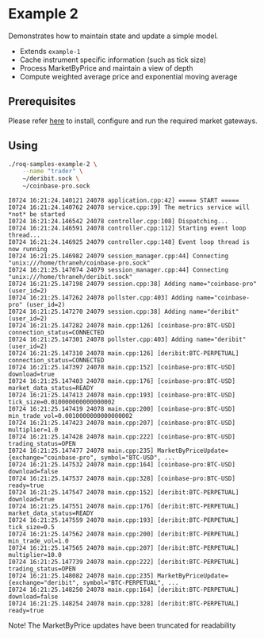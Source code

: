 # Example 2

Demonstrates how to maintain state and update a simple model.

* Extends `example-1`
* Cache instrument specific information (such as tick size)
* Process MarketByPrice and maintain a view of depth
* Compute weighted average price and exponential moving average

## Prerequisites

Please refer [here](../../../../README.md#gateways-install-configure-run) to
install, configure and run the required market gateways.


## Using

```bash
./roq-samples-example-2 \
    --name "trader" \
    ~/deribit.sock \
    ~/coinbase-pro.sock
```

```text
I0724 16:21:24.140121 24078 application.cpp:42] ===== START =====
I0724 16:21:24.140762 24078 service.cpp:39] The metrics service will *not* be started
I0724 16:21:24.146542 24078 controller.cpp:108] Dispatching...
I0724 16:21:24.146591 24078 controller.cpp:112] Starting event loop thread...
I0724 16:21:24.146925 24079 controller.cpp:148] Event loop thread is now running
I0724 16:21:25.146982 24079 session_manager.cpp:44] Connecting "unix:///home/thraneh/coinbase-pro.sock"
I0724 16:21:25.147074 24079 session_manager.cpp:44] Connecting "unix:///home/thraneh/deribit.sock"
I0724 16:21:25.147198 24079 session.cpp:38] Adding name="coinbase-pro" (user_id=2)
I0724 16:21:25.147262 24078 pollster.cpp:403] Adding name="coinbase-pro" (user_id=2)
I0724 16:21:25.147270 24079 session.cpp:38] Adding name="deribit" (user_id=2)
I0724 16:21:25.147282 24078 main.cpp:126] [coinbase-pro:BTC-USD] connection_status=CONNECTED
I0724 16:21:25.147301 24078 pollster.cpp:403] Adding name="deribit" (user_id=2)
I0724 16:21:25.147310 24078 main.cpp:126] [deribit:BTC-PERPETUAL] connection_status=CONNECTED
I0724 16:21:25.147397 24078 main.cpp:152] [coinbase-pro:BTC-USD] download=true
I0724 16:21:25.147403 24078 main.cpp:176] [coinbase-pro:BTC-USD] market_data_status=READY
I0724 16:21:25.147413 24078 main.cpp:193] [coinbase-pro:BTC-USD] tick_size=0.010000000000000002
I0724 16:21:25.147419 24078 main.cpp:200] [coinbase-pro:BTC-USD] min_trade_vol=0.0010000000000000002
I0724 16:21:25.147423 24078 main.cpp:207] [coinbase-pro:BTC-USD] multiplier=1.0
I0724 16:21:25.147428 24078 main.cpp:222] [coinbase-pro:BTC-USD] trading_status=OPEN
I0724 16:21:25.147477 24078 main.cpp:235] MarketByPriceUpdate={exchange="coinbase-pro", symbol="BTC-USD", ...
I0724 16:21:25.147532 24078 main.cpp:164] [coinbase-pro:BTC-USD] download=false
I0724 16:21:25.147537 24078 main.cpp:328] [coinbase-pro:BTC-USD] ready=true
I0724 16:21:25.147547 24078 main.cpp:152] [deribit:BTC-PERPETUAL] download=true
I0724 16:21:25.147551 24078 main.cpp:176] [deribit:BTC-PERPETUAL] market_data_status=READY
I0724 16:21:25.147559 24078 main.cpp:193] [deribit:BTC-PERPETUAL] tick_size=0.5
I0724 16:21:25.147562 24078 main.cpp:200] [deribit:BTC-PERPETUAL] min_trade_vol=1.0
I0724 16:21:25.147565 24078 main.cpp:207] [deribit:BTC-PERPETUAL] multiplier=10.0
I0724 16:21:25.147739 24078 main.cpp:222] [deribit:BTC-PERPETUAL] trading_status=OPEN
I0724 16:21:25.148082 24078 main.cpp:235] MarketByPriceUpdate={exchange="deribit", symbol="BTC-PERPETUAL", ...
I0724 16:21:25.148250 24078 main.cpp:164] [deribit:BTC-PERPETUAL] download=false
I0724 16:21:25.148254 24078 main.cpp:328] [deribit:BTC-PERPETUAL] ready=true
```

Note! The MarketByPrice updates have been truncated for readability
